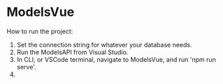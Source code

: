 # ModelsVue


How to run the project:
1. Set the connection string for whatever your database needs.
2. Run the ModelsAPI from Visual Studio.
3. In CLI, or VSCode terminal, navigate to ModelsVue, and run 'npm run serve'.
4. 